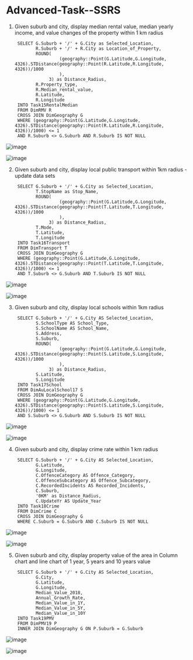 # Advanced-Task--SSRS

1. Given suburb and city, display median rental value, median yearly income, and value changes of the property within 1 km radius  

        SELECT G.Suburb + '/' + G.City as Selected_Location,  
               R.Suburb + '/' + R.City as Location_of_Property,  
               ROUND(
                        (geography::Point(G.Latitude,G.Longitude, 4326).STDistance(geography::Point(R.Latitude,R.Longitude, 4326))/1000
                        ),
                    3) as Distance_Radius,  
               R.Property_type,  
               R.Median_rental_value,  
               R.Latitude,  
               R.Longitude  
        INTO Task15RentalMedian  
        FROM DimRMV R  
        CROSS JOIN DimGeography G  
        WHERE (geography::Point(G.Latitude,G.Longitude, 4326).STDistance(geography::Point(R.Latitude,R.Longitude, 4326))/1000) <= 1  
        AND R.Suburb <> G.Suburb AND R.Suburb IS NOT NULL  
        
![image](https://github.com/Zihan-Luo/Property-Analysis-Standard-Sprint--Advanced-Task--SSRS/blob/23ea28f5a6c241342bcb17124c10ce53225e3ffa/images/9-1.png)

![image](https://github.com/Zihan-Luo/Property-Analysis-Standard-Sprint--Advanced-Task--SSRS/blob/23ea28f5a6c241342bcb17124c10ce53225e3ffa/images/9-2.png)

2. Given suburb and city, display local public transport within 1km radius - update data sets  

        SELECT G.Suburb + '/' + G.City as Selected_Location,  
               T.StopName as Stop_Name,  
               ROUND(
                        (geography::Point(G.Latitude,G.Longitude, 4326).STDistance(geography::Point(T.Latitude,T.Longitude, 4326))/1000
                        ),
                    3) as Distance_Radius,  
               T.Mode,  
               T.Latitude,  
               T.Longitude  
        INTO Task16Transport  
        FROM DimTransport T  
        CROSS JOIN DimGeography G  
        WHERE (geography::Point(G.Latitude,G.Longitude, 4326).STDistance(geography::Point(T.Latitude,T.Longitude, 4326))/1000) <= 1  
        AND T.Suburb <> G.Suburb AND T.Suburb IS NOT NULL  
        
![image](https://github.com/Zihan-Luo/Property-Analysis-Standard-Sprint--Advanced-Task--SSRS/blob/23ea28f5a6c241342bcb17124c10ce53225e3ffa/images/10-1.png)

![image](https://github.com/Zihan-Luo/Property-Analysis-Standard-Sprint--Advanced-Task--SSRS/blob/23ea28f5a6c241342bcb17124c10ce53225e3ffa/images/10-2.png)

3. Given suburb and city, display local schools within 1km radius  

        SELECT G.Suburb + '/' + G.City AS Selected_Location,  
               S.SchoolType AS School_Type,  
               S.SchoolName AS School_Name,  
               S.Address,  
               S.Suburb,  
               ROUND(
                        (geography::Point(G.Latitude,G.Longitude, 4326).STDistance(geography::Point(S.Latitude,S.Longitude, 4326))/1000
                        ),
                    3) as Distance_Radius,  
               S.Latitude,  
               S.Longitude  
        INTO Task17School  
        FROM DimAuLocalSchool17 S  
        CROSS JOIN DimGeography G  
        WHERE (geography::Point(G.Latitude,G.Longitude, 4326).STDistance(geography::Point(S.Latitude,S.Longitude, 4326))/1000) <= 1  
        AND S.Suburb <> G.Suburb AND S.Suburb IS NOT NULL  
        
![image](https://github.com/Zihan-Luo/Property-Analysis-Standard-Sprint--Advanced-Task--SSRS/blob/23ea28f5a6c241342bcb17124c10ce53225e3ffa/images/11-1.png)

![image](https://github.com/Zihan-Luo/Property-Analysis-Standard-Sprint--Advanced-Task--SSRS/blob/23ea28f5a6c241342bcb17124c10ce53225e3ffa/images/11-2.png)

4. Given suburb and city, display crime rate within 1 km radius  

        SELECT G.Suburb + '/' + G.City AS Selected_Location,  
               G.Latitude,  
               G.Longitude,  
               C.OffenceCategory AS Offence_Category,  
               C.OffenceSubcategory AS Offence_Subcategory,  
               C.RecordedIncidents AS Recorded_Incidents,  
               C.Suburb,  
               '0KM' as Distance_Radius,  
               C.UpdateYr AS Update_Year  
        INTO Task18Crime  
        FROM DimCrime C  
        CROSS JOIN DimGeography G  
        WHERE C.Suburb = G.Suburb AND C.Suburb IS NOT NULL 
                
![image](https://github.com/Zihan-Luo/Property-Analysis-Standard-Sprint--Advanced-Task--SSRS/blob/23ea28f5a6c241342bcb17124c10ce53225e3ffa/images/12-1.png)

![image](https://github.com/Zihan-Luo/Property-Analysis-Standard-Sprint--Advanced-Task--SSRS/blob/23ea28f5a6c241342bcb17124c10ce53225e3ffa/images/12-2.png)

5. Given suburb and city, display property value of the area in Column chart and line chart of 1 year, 5 years and 10 years value  

        SELECT G.Suburb + '/' + G.City AS Selected_Location,  
               G.City,  
               G.Latitude,  
               G.Longitude,  
               Median_Value_2018,  
               Annual_Growth_Rate,  
               Median_Value_in_1Y,  
               Median_Value_in_5Y,  
               Median_Value_in_10Y
        INTO Task19PMV  
        FROM DimPMV19 P  
        INNER JOIN DimGeography G ON P.Suburb = G.Suburb 
                
![image](https://github.com/Zihan-Luo/Property-Analysis-Standard-Sprint--Advanced-Task--SSRS/blob/23ea28f5a6c241342bcb17124c10ce53225e3ffa/images/13-1.png)

![image](https://github.com/Zihan-Luo/Property-Analysis-Standard-Sprint--Advanced-Task--SSRS/blob/23ea28f5a6c241342bcb17124c10ce53225e3ffa/images/13-2.png)

